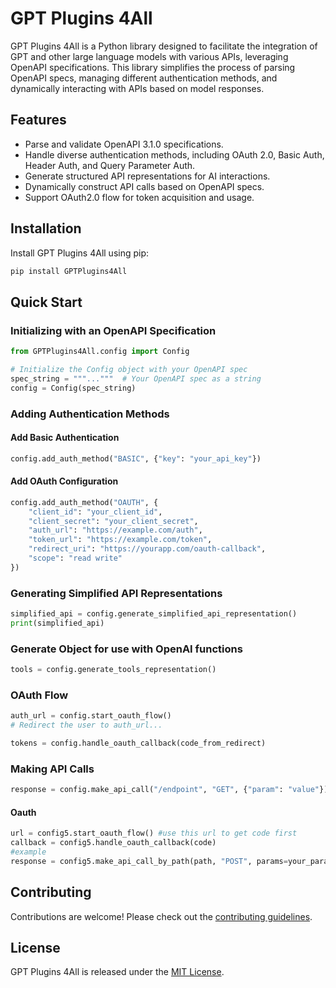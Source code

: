 # GPT Plugins 4All

GPT Plugins 4All is a Python library designed to facilitate the integration of GPT and other large language models with various APIs, leveraging OpenAPI specifications. This library simplifies the process of parsing OpenAPI specs, managing different authentication methods, and dynamically interacting with APIs based on model responses.

## Features

- Parse and validate OpenAPI 3.1.0 specifications.
- Handle diverse authentication methods, including OAuth 2.0, Basic Auth, Header Auth, and Query Parameter Auth.
- Generate structured API representations for AI interactions.
- Dynamically construct API calls based on OpenAPI specs.
- Support OAuth2.0 flow for token acquisition and usage.

## Installation

Install GPT Plugins 4All using pip:

```bash
pip install GPTPlugins4All
```

## Quick Start

### Initializing with an OpenAPI Specification

```python
from GPTPlugins4All.config import Config

# Initialize the Config object with your OpenAPI spec
spec_string = """..."""  # Your OpenAPI spec as a string
config = Config(spec_string)
```

### Adding Authentication Methods

#### Add Basic Authentication

```python
config.add_auth_method("BASIC", {"key": "your_api_key"})
```

#### Add OAuth Configuration

```python
config.add_auth_method("OAUTH", {
    "client_id": "your_client_id",
    "client_secret": "your_client_secret",
    "auth_url": "https://example.com/auth",
    "token_url": "https://example.com/token",
    "redirect_uri": "https://yourapp.com/oauth-callback",
    "scope": "read write"
})
```

### Generating Simplified API Representations

```python
simplified_api = config.generate_simplified_api_representation()
print(simplified_api)
```
### Generate Object for use with OpenAI functions
```python
tools = config.generate_tools_representation()
```

### OAuth Flow

```python
auth_url = config.start_oauth_flow()
# Redirect the user to auth_url...

tokens = config.handle_oauth_callback(code_from_redirect)
```

### Making API Calls

```python
response = config.make_api_call("/endpoint", "GET", {"param": "value"})
```

#### Oauth
```python
url = config5.start_oauth_flow() #use this url to get code first
callback = config5.handle_oauth_callback(code)
#example
response = config5.make_api_call_by_path(path, "POST", params=your_params, user_token=callback, is_json=True)
```

## Contributing

Contributions are welcome! Please check out the [contributing guidelines](CONTRIBUTING.md).

## License

GPT Plugins 4All is released under the [MIT License](LICENSE).